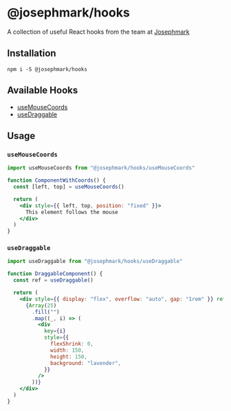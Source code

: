 # @josephmark/hooks

A collection of useful React hooks from the team at [Josephmark](https://josephmark.studio)

## Installation

`npm i -S @josephmark/hooks`

## Available Hooks

- [useMouseCoords](#usemousecoords)
- [useDraggable](#usedraggable)

## Usage

### `useMouseCoords`

```jsx
import useMouseCoords from "@josephmark/hooks/useMouseCoords"

function ComponentWithCoords() {
  const [left, top] = useMouseCoords()

  return (
    <div style={{ left, top, position: "fixed" }}>
      This element follows the mouse
    </div>
  )
}
```

### `useDraggable`

```jsx
import useDraggable from "@josephmark/hooks/useDraggable"

function DraggableComponent() {
  const ref = useDraggable()

  return (
    <div style={{ display: "flex", overflow: "auto", gap: "1rem" }} ref={ref}>
      {Array(25)
        .fill("")
        .map((_, i) => (
          <div
            key={i}
            style={{
              flexShrink: 0,
              width: 150,
              height: 150,
              background: "lavender",
            }}
          />
        ))}
    </div>
  )
}
```
